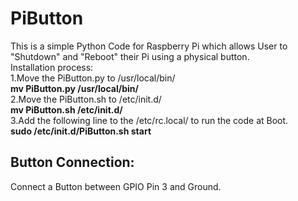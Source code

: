 # PiButton
This is a simple Python Code for Raspberry Pi which allows User to "Shutdown" and "Reboot" their Pi using a physical button.  
Installation process:  
1.Move the PiButton.py to /usr/local/bin/   
  **mv PiButton.py /usr/local/bin/**  
2.Move the PiButton.sh to /etc/init.d/  
  **mv PiButton.sh /etc/init.d/**  
3.Add the following line to the /etc/rc.local/ to run the code at Boot.  
  **sudo /etc/init.d/PiButton.sh start**  
## Button Connection:  
Connect a Button between GPIO Pin 3 and Ground.
